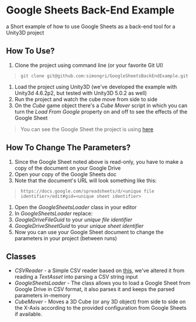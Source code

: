 # Google Sheets Back-End Example
a Short example of how to use Google Sheets as a back-end tool for a Unity3D project

## How To Use?
1. Clone the project using command line (or your favorite Git UI)
> `git clone git@github.com:simongri/GoogleSheetsBackEndExample.git`

1. Load the project using Unity3D (we've developed the example with Unity3d 4.6.2p2, but tested with Unity3D 5.0.2 as well)
1. Run the project and watch the cube move from side to side
1. On the _Cube_ game object there's a _Cube Mover_ script in which you can turn the _Load From Google_ property on and off to see the effects of the Google Sheet

> You can see the Google Sheet the project is using [here](https://docs.google.com/spreadsheets/d/1lW-uec71bgVSEwJCiRjxjYD4E3PDs70MKbErxqWent0)

## How To Change The Parameters?
1. Since the Google Sheet noted above is read-only, you have to make a copy of the document on your Google Drive
1. Open your copy of the Google Sheets doc
1. Note that the document's URL will look something like this:
> `https://docs.google.com/spreadsheets/d/<unique file identifier>/edit#gid=<unique sheet identifier>`

1. Open the _GoogleSheetsLoader_ class in your editor
1. In _GoogleSheetsLoader_ replace:
  1. _GoogleDriveFileGuid_ to your _unique file identifier_
  1. _GoogleDriveSheetGuid_ to your _unique sheet identifier_
1. Now you can use your Google Sheet document to change the parameters in your project (between runs)

## Classes
- _CSVReader_ - a Simple CSV reader based on [this](https://github.com/tikonen/blog/tree/master/csvreader), we've altered it from reading a _TextAsset_ into parsing a CSV string input
- _GoogleSheetsLoader_ - The class allows you to load a Google Sheet from Google Drive in CSV format, it also parses it and keeps the parsed parameters in-memory
- _CubeMover_ - Moves a 3D Cube (or any 3D object) from side to side on the X-Axis according to the provided configuration from Google Sheets if available.
